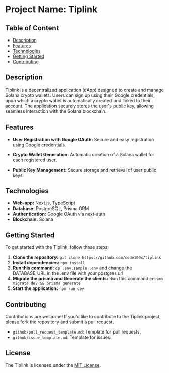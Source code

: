 # Project Name: Tiplink

## Table of Content

- [Description](https://github.com/mehetab-01/tiplink-project#description)
- [Features](https://github.com/mehetab-01/tiplink-project#features)
- [Technologies](https://github.com/mehetab-01/tiplink-project#technologies)
- [Getting Started](https://github.com/mehetab-01/tiplink-project#getting-started)
- [Contributing](https://github.com/mehetab-01/tiplink-project#contributing)


## Description

Tiplink is a decentralized application (dApp) designed to create and manage Solana crypto wallets. Users can sign up using their Google credentials, upon which a crypto wallet is automatically created and linked to their account. The application securely stores the user's public key, allowing seamless interaction with the Solana blockchain.

## Features
- **User Registration with Google OAuth:** Secure and easy registration using Google credentials.

- **Crypto Wallet Generation:** Automatic creation of a Solana wallet for each registered user.

- **Public Key Management:** Secure storage and retrieval of user public keys.

## Technologies

- **Web-app:** Next.js, TypeScript
- **Database:** PostgreSQL, Prisma ORM
- **Authentication:** Google OAuth via next-auth
- **Blockchain:** Solana

## Getting Started

To get started with the Tiplink, follow these steps:

1. **Clone the repository:** `git clone https://github.com/code100x/tiplink`
2. **Install dependencies:** `npm install`
3. **Run this command**:     `cp .env.sample .env` and change the DATABASE_URL in the .env file with your postgres url
4. **Migrate the prisma and Generate the clients:** Run this command `prisma migrate dev && prisma generate`
6. **Start the application:** `npm run dev`

## Contributing

Contributions are welcome! If you'd like to contribute to the Tiplink project, please fork the repository and submit a pull request.

- `github/pull_request_template.md`: Template for pull requests.
- `github/issue_template.md`: Template for issues.


## License

The Tiplink is licensed under the [MIT License](https://opensource.org/licenses/MIT).